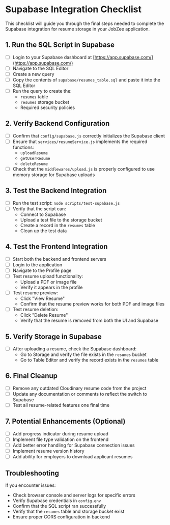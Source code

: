# Supabase Integration Checklist

This checklist will guide you through the final steps needed to complete the Supabase integration for resume storage in your JobZee application.

## 1. Run the SQL Script in Supabase

- [ ] Login to your Supabase dashboard at [https://app.supabase.com/](https://app.supabase.com/)
- [ ] Navigate to the SQL Editor
- [ ] Create a new query
- [ ] Copy the contents of `supabase/resumes_table.sql` and paste it into the SQL Editor
- [ ] Run the query to create the:
  - `resumes` table
  - `resumes` storage bucket
  - Required security policies

## 2. Verify Backend Configuration

- [ ] Confirm that `config/supabase.js` correctly initializes the Supabase client
- [ ] Ensure that `services/resumeService.js` implements the required functions:
  - `uploadResume`
  - `getUserResume`
  - `deleteResume`
- [ ] Check that the `middlewares/upload.js` is properly configured to use memory storage for Supabase uploads

## 3. Test the Backend Integration

- [ ] Run the test script: `node scripts/test-supabase.js`
- [ ] Verify that the script can:
  - Connect to Supabase
  - Upload a test file to the storage bucket
  - Create a record in the `resumes` table
  - Clean up the test data

## 4. Test the Frontend Integration

- [ ] Start both the backend and frontend servers
- [ ] Login to the application
- [ ] Navigate to the Profile page
- [ ] Test resume upload functionality:
  - Upload a PDF or image file
  - Verify it appears in the profile
- [ ] Test resume preview:
  - Click "View Resume"
  - Confirm that the resume preview works for both PDF and image files
- [ ] Test resume deletion:
  - Click "Delete Resume"
  - Verify that the resume is removed from both the UI and Supabase

## 5. Verify Storage in Supabase

- [ ] After uploading a resume, check the Supabase dashboard:
  - Go to Storage and verify the file exists in the `resumes` bucket
  - Go to Table Editor and verify the record exists in the `resumes` table

## 6. Final Cleanup

- [ ] Remove any outdated Cloudinary resume code from the project
- [ ] Update any documentation or comments to reflect the switch to Supabase
- [ ] Test all resume-related features one final time

## 7. Potential Enhancements (Optional)

- [ ] Add progress indicator during resume upload
- [ ] Implement file type validation on the frontend
- [ ] Add better error handling for Supabase connection issues
- [ ] Implement resume version history
- [ ] Add ability for employers to download applicant resumes

## Troubleshooting

If you encounter issues:

- Check browser console and server logs for specific errors
- Verify Supabase credentials in `config.env`
- Confirm that the SQL script ran successfully
- Verify that the `resumes` table and storage bucket exist
- Ensure proper CORS configuration in backend
